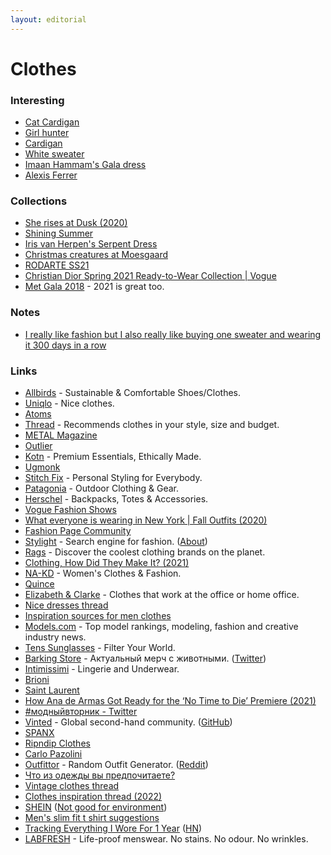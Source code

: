 ```yaml
---
layout: editorial
---
```


# Clothes

### Interesting[​](https://wiki.nikiv.dev/art/clothes#interesting) <a href="#interesting" id="interesting"></a>

* [Cat Cardigan](https://www.etsy.com/listing/855368476/cat-cardigan-vintage-christine-foley)
* [Girl hunter](https://twitter.com/bebevoid/status/1437585105900511239)
* [Cardigan](https://twitter.com/uchilka\_nastya/status/1447875246720176128)
* [White sweater](https://www.instagram.com/p/CWjPkNLjhpf/)
* [Imaan Hammam's Gala dress](https://twitter.com/badestoutfit/status/1521721620284456960)
* [Alexis Ferrer](https://www.instagram.com/alexisferrer01/)

### Collections[​](https://wiki.nikiv.dev/art/clothes#collections) <a href="#collections" id="collections"></a>

* [She rises at Dusk (2020)](https://www.hassidriss.com/aw20-she-rises-at-dusk)
* [Shining Summer](https://metalmagazine.eu/bi/post/editorial/the-shining-manolo-campion)
* [Iris van Herpen's Serpent Dress](https://www.vogue.com/fashion-shows/fall-2011-couture/iris-van-herpen)
* [Christmas creatures at Moesgaard](https://www.moesgaardmuseum.dk/en/news/christmas-creatures-at-moesgaard/)
* [RODARTE SS21](https://twitter.com/coldtakesonly/status/1307540898394386437)
* [Christian Dior Spring 2021 Ready-to-Wear Collection | Vogue](https://www.vogue.com/fashion-shows/spring-2021-ready-to-wear/christian-dior)
* [Met Gala 2018](https://twitter.com/\_red\_jesus\_/status/1437650217948549123) - 2021 is great too.

### Notes[​](https://wiki.nikiv.dev/art/clothes#notes) <a href="#notes" id="notes"></a>

* [I really like fashion but I also really like buying one sweater and wearing it 300 days in a row](https://twitter.com/simonsarris/status/1381407102091018240)

### Links[​](https://wiki.nikiv.dev/art/clothes#links) <a href="#links" id="links"></a>

* [Allbirds](https://www.allbirds.com/) - Sustainable & Comfortable Shoes/Clothes.
* [Uniqlo](https://www.uniqlo.com/uk/en/home/) - Nice clothes.
* [Atoms](https://atoms.com/)
* [Thread](https://www.thread.com/) - Recommends clothes in your style, size and budget.
* [METAL Magazine](https://metalmagazine.eu/bi)
* [Outlier](https://outlier.nyc/)
* [Kotn](https://kotn.com/) - Premium Essentials, Ethically Made.
* [Ugmonk](https://ugmonk.com/)
* [Stitch Fix](https://www.stitchfix.com/) - Personal Styling for Everybody.
* [Patagonia](https://www.patagonia.com/home/) - Outdoor Clothing & Gear.
* [Herschel](https://herschel.com/) - Backpacks, Totes & Accessories.
* [Vogue Fashion Shows](https://www.vogue.com/fashion-shows)
* [What everyone is wearing in New York | Fall Outfits (2020)](https://www.youtube.com/watch?v=xlQk4D3Cdqk)
* [Fashion Page Community](https://www.fashionpage.io/)
* [Stylight](https://www.stylight.com/) - Search engine for fashion. ([About](https://about.stylight.com/))
* [Rags](https://www.thisisrags.com/) - Discover the coolest clothing brands on the planet.
* [Clothing, How Did They Make It? (2021)](https://acoup.blog/2021/03/05/collections-clothing-how-did-they-make-it-part-i-high-fiber/)
* [NA-KD](https://www.na-kd.com/en) - Women's Clothes & Fashion.
* [Quince](https://www.onequince.com/)
* [Elizabeth & Clarke](https://shop.elizabethandclarke.com/) - Clothes that work at the office or home office.
* [Nice dresses thread](https://twitter.com/pivoismylife/status/1389665040442273798)
* [Inspiration sources for men clothes](https://twitter.com/jackiehluo/status/1393592955663958020)
* [Models.com](https://models.com/) - Top model rankings, modeling, fashion and creative industry news.
* [Tens Sunglasses](https://tens.co/) - Filter Your World.
* [Barking Store](https://barkingstore.ru/) - Актуальный мерч с животными. ([Twitter](https://twitter.com/50pets))
* [Intimissimi](https://www.intimissimi.com/) - Lingerie and Underwear.
* [Brioni](https://www.brioni.com/)
* [Saint Laurent](https://www.ysl.com/)
* [How Ana de Armas Got Ready for the ‘No Time to Die’ Premiere (2021)](https://www.vogue.com/article/ana-de-armas-bond-premiere-getting-ready)
* [#модныйвторник - Twitter](https://twitter.com/hashtag/%D0%BC%D0%BE%D0%B4%D0%BD%D1%8B%D0%B9%D0%B2%D1%82%D0%BE%D1%80%D0%BD%D0%B8%D0%BA?src=hashtag\_click)
* [Vinted](https://www.vinted.com/) - Global second-hand community. ([GitHub](https://github.com/vinted))
* [SPANX](https://spanx.com/)
* [Ripndip Clothes](https://www.ripndipclothing.com/)
* [Carlo Pazolini](https://pazolini.com/int)
* [Outfittor](https://outfittor.com/) - Random Outfit Generator. ([Reddit](https://www.reddit.com/r/InternetIsBeautiful/comments/thsbx5/i\_made\_a\_website\_that\_suggests\_random\_outfits\_its/))
* [Что из одежды вы предпочитаете?](https://twitter.com/liiving\_cool/status/1519415874259755010)
* [Vintage clothes thread](https://twitter.com/mountainscrave/status/1521834975406043136)
* [Clothes inspiration thread (2022)](https://twitter.com/EmilybyNight/status/1526698797471891456)
* [SHEIN](https://www.shein.com/) ([Not good for environment](https://www.youtube.com/watch?v=U4km0Cslcpg))
* [Men's slim fit t shirt suggestions](https://twitter.com/anothercohen/status/1539445530698326018)
* [Tracking Everything I Wore For 1 Year](https://andrenader.substack.com/p/nfc-clothes-tracker) ([HN](https://news.ycombinator.com/item?id=31957210))
* [LABFRESH](https://labfresh.eu/) - Life-proof menswear. No stains. No odour. No wrinkles.
